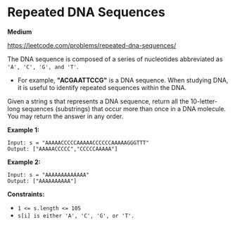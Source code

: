 # Repeated DNA Sequences
**Medium**

https://leetcode.com/problems/repeated-dna-sequences/

The DNA sequence is composed of a series of nucleotides abbreviated as `'A', 'C', 'G', and 'T'`.

- For example, **"ACGAATTCCG"** is a DNA sequence.
When studying DNA, it is useful to identify repeated sequences within the DNA.  

Given a string s that represents a DNA sequence, return all the 10-letter-long sequences (substrings) that occur more than once in a DNA molecule. You may return the answer in any order.

 

**Example 1:**
```
Input: s = "AAAAACCCCCAAAAACCCCCCAAAAAGGGTTT"
Output: ["AAAAACCCCC","CCCCCAAAAA"]
```
**Example 2:**
```
Input: s = "AAAAAAAAAAAAA"
Output: ["AAAAAAAAAA"]
```
 
**Constraints:**

- `1 <= s.length <= 105`
- `s[i] is either 'A', 'C', 'G', or 'T'.`